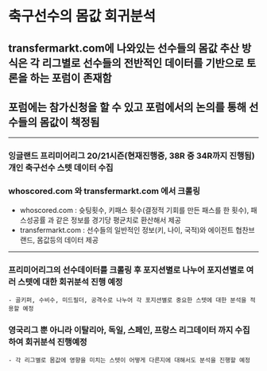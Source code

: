 # 축구선수의 몸값 회귀분석
## transfermarkt.com에 나와있는 선수들의 몸값 추산 방식은 각 리그별로 선수들의 전반적인 데이터를 기반으로 토론을 하는 포럼이 존재함
## 포럼에는 참가신청을 할 수 있고 포럼에서의 논의를 통해 선수들의 몸값이 책정됨
---
### 잉글랜드 프리미어리그 20/21시즌(현재진행중, 38R 중 34R까지 진행됨) 개인 축구선수 스텟 데이터 수집
### whoscored.com 와 transfermarkt.com 에서 크롤링
  - whoscored.com : 슛팅횟수, 키패스 횟수(결정적 기회를 만든 패스를 한 횟수), 패스성공률 과 같은 정보를 경기당 평균치로 환산해서 제공
  - transfermarkt.com : 선수들의 일반적인 정보(키, 나이, 국적)와 에이전트 협찬브랜드, 몸값등의 데이터 제공 

---
### 프리미어리그의 선수데이터를 크롤링 후 포지션별로 나누어 포지션별로 여러 스텟에 대한 회귀분석 진행 예정
    - 골키퍼, 수비수, 미드필더, 공격수로 나누어 각 포지션별로 중요한 스텟에 대한 분석을 적용할 예정  
    
### 영국리그 뿐 아니라 이탈리아, 독일, 스페인, 프랑스 리그데이터 까지 수집 하여 회귀분석 진행예정
    - 각 리그별로 몸값에 영향을 미치는 스텟이 어떻게 다른지에 대해서도 분석을 진행할 예정
